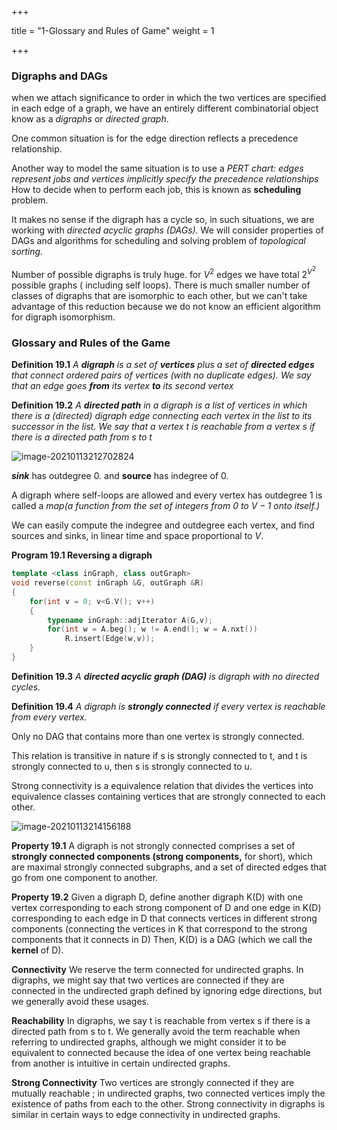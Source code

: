 +++

title = "1-Glossary and Rules of Game"
weight = 1

+++

### Digraphs and DAGs

when we attach significance to order in which the two vertices are specified in each edge of a graph, we have an entirely different combinatorial object know as a *digraphs* or *directed graph*.

One common situation is for the edge direction reflects a precedence relationship.

Another way to model the same situation is to use a *PERT chart: edges represent jobs and vertices implicitly specify the precedence relationships* How to decide when to perform each job, this is known as **scheduling** problem.

It makes no sense if the digraph has a cycle so, in such situations, we are working with *directed acyclic graphs (DAGs).* We will consider properties of DAGs and algorithms for scheduling and solving problem of *topological sorting.*

Number of possible digraphs is truly huge. for $V^2$ edges we have total $2^{V^2}$ possible graphs ( including self loops). There is much smaller number of classes of digraphs that are isomorphic to each other, but we can't take advantage of this reduction because we do not know an efficient algorithm for digraph isomorphism.

### Glossary and Rules of the Game

**Definition 19.1** *A **digraph** is a set of **vertices** plus a set of **directed edges** that connect ordered pairs of vertices (with no duplicate edges). We say that an edge goes **from** its vertex **to** its second vertex*

**Definition 19.2** *A **directed path** in a digraph is a list of vertices in which there is a (directed) digraph edge connecting each vertex in the list to its successor in the list. We say that a vertex $t$ is reachable from a vertex $s$ if there is a directed path from $s$ to $t$*



![image-20210113212702824](/1_Glossary_and_Rules_of_Game.assets/image-20210113212702824.png)

***sink*** has outdegree 0. and **source** has indegree of 0.

A digraph where self-loops are allowed and every vertex has outdegree 1 is called a *map(a function from the set of integers from 0 to $V-1$ onto itself.)*

We can easily compute the indegree and outdegree each vertex, and find sources and sinks, in linear time and space proportional to $V$.

**Program 19.1 Reversing a digraph**

````c++
template <class inGraph, class outGraph>
void reverse(const inGraph &G, outGraph &R)
{
    for(int v = 0; v<G.V(); v++)
    {
        typename inGraph::adjIterator A(G,v);
        for(int w = A.beg(); w != A.end(); w = A.nxt())
            R.insert(Edge(w,v));
    }
}
````

**Definition 19.3** *A **directed acyclic graph (DAG)** is digraph with no directed cycles.*

**Definition 19.4** *A digraph is **strongly connected** if every vertex is reachable from every vertex.*

Only no DAG that contains more than one vertex is strongly connected.

This relation is transitive in nature if s is strongly connected to t, and t is strongly connected to u, then s is strongly connected to u.

Strong connectivity is a equivalence relation that divides the vertices into equivalence classes containing vertices that are strongly connected to each other.

![image-20210113214156188](/1_Glossary_and_Rules_of_Game.assets/image-20210113214156188.png)

**Property 19.1** A digraph is not strongly connected comprises a set of **strongly connected components (strong components,** for short), which are maximal strongly connected subgraphs, and a set of directed edges that go from one component to another.

**Property 19.2** Given a digraph D, define another digraph K(D) with one vertex corresponding to each strong component of D and one edge in K(D) corresponding to each edge in D that connects vertices in different strong components (connecting the vertices in K that correspond to the strong components that it connects in D) Then, K(D) is a DAG (which we call the **kernel** of D).

**Connectivity** We reserve the term connected for undirected graphs. In digraphs, we might say that two vertices are connected if they are connected in the undirected graph defined by ignoring edge directions, but we generally avoid these usages.

**Reachability** In digraphs, we say t is reachable from vertex s if there is a directed path from s to t. We generally avoid the term reachable when referring to undirected graphs, although we might consider it to be equivalent to connected because the idea  of one vertex being reachable from another is intuitive in certain undirected graphs.

**Strong Connectivity** Two vertices are strongly connected if they are mutually reachable ; in undirected graphs, two connected vertices imply the existence of paths from each to the other. Strong connectivity in digraphs is similar in certain ways to edge connectivity in undirected graphs.